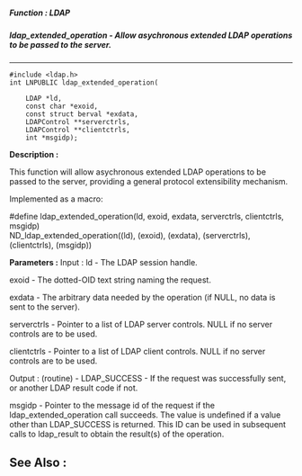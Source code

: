 ##### Function : LDAP
##### ldap_extended_operation - Allow asychronous extended LDAP operations to be passed to the server.
---
```
#include <ldap.h>
int LNPUBLIC ldap_extended_operation(

	LDAP *ld,
	const char *exoid,
	const struct berval *exdata,
	LDAPControl **serverctrls,
	LDAPControl **clientctrls,
	int *msgidp);
```
**Description :**

This function will allow asychronous extended LDAP operations to be passed to 
the server, providing a general protocol extensibility mechanism.

Implemented as a macro:

#define ldap_extended_operation(ld, exoid, exdata, serverctrls, clientctrls, 
msgidp) \
         ND_ldap_extended_operation((ld), (exoid), (exdata), (serverctrls), 
(clientctrls), (msgidp)) 

**Parameters :**
Input :
ld  -  The LDAP session handle.

exoid  -  The dotted-OID text string naming the request.

exdata  -  The arbitrary data needed by the operation (if NULL, no data is sent to the server).

serverctrls  -  Pointer to a list of LDAP server controls. NULL if no server controls are to be used.

clientctrls  -  Pointer to a list of LDAP client controls.  NULL if no server controls are to be used.

Output :
(routine)  -  LDAP_SUCCESS  - If the request was successfully sent, or another LDAP result code if not.


msgidp  -  Pointer to the message id of the request if the ldap_extended_operation call succeeds. The value is undefined if a value other than LDAP_SUCCESS is returned.   This ID can be used in subsequent calls to ldap_result to obtain the result(s) of the operation.


**See Also :**
---
